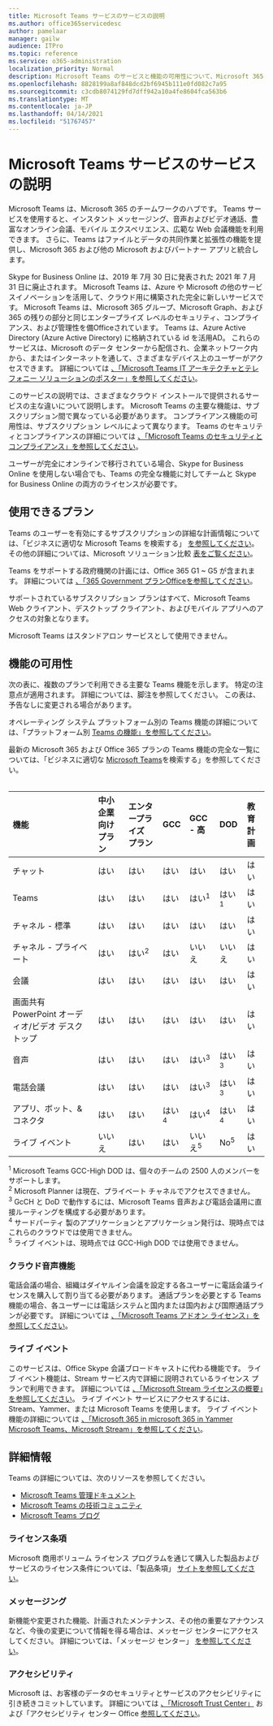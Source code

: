 ```yaml
---
title: Microsoft Teams サービスのサービスの説明
ms.author: office365servicedesc
author: pamelaar
manager: gailw
audience: ITPro
ms.topic: reference
ms.service: o365-administration
localization_priority: Normal
description: Microsoft Teams のサービスと機能の可用性について、Microsoft 365 プランおよび 365 プランOffice説明します。
ms.openlocfilehash: 8828199a8af848dcd2bf6945b111e0fd082c7a95
ms.sourcegitcommit: c3cdb8074129fd7dff942a10a4fe8604fca563b6
ms.translationtype: MT
ms.contentlocale: ja-JP
ms.lasthandoff: 04/14/2021
ms.locfileid: "51767457"
---
```

# <a name="microsoft-teams-service-description"></a>Microsoft Teams サービスのサービスの説明

Microsoft Teams は、Microsoft 365 のチームワークのハブです。 Teams サービスを使用すると、インスタント メッセージング、音声およびビデオ通話、豊富なオンライン会議、モバイル エクスペリエンス、広範な Web 会議機能を利用できます。 さらに、Teams はファイルとデータの共同作業と拡張性の機能を提供し、Microsoft 365 および他の Microsoft およびパートナー アプリと統合します。

Skype for Business Online は、2019 年 7[](https://techcommunity.microsoft.com/t5/Microsoft-Teams-Blog/Skype-for-Business-Online-to-Be-Retired-in-2021/ba-p/777833)月 30 日に発表された 2021 年 7 月 31 日に廃止されます。 Microsoft Teams は、Azure や Microsoft の他のサービスイノベーションを活用して、クラウド用に構築された完全に新しいサービスです。 Microsoft Teams は、Microsoft 365 グループ、Microsoft Graph、および 365 の残りの部分と同じエンタープライズ レベルのセキュリティ、コンプライアンス、および管理性を備Officeされています。 Teams は、Azure Active Directory (Azure Active Directory) に格納されている id を活用AD。 これらのサービスは、Microsoft のデータ センターから配信され、企業ネットワーク内から、またはインターネットを通して、さまざまなデバイス上のユーザーがアクセスできます。 詳細については [、「Microsoft Teams IT アーキテクチャとテレフォニー ソリューションのポスター」を参照してください](/microsoftteams/teams-architecture-solutions-posters)。

このサービスの説明では、さまざまなクラウド インストールで提供されるサービスの主な違いについて説明します。 Microsoft Teams の主要な機能は、サブスクリプション間で異なっている必要があります。 コンプライアンス機能の可用性は、サブスクリプション レベルによって異なります。 Teams のセキュリティとコンプライアンスの詳細については [、「Microsoft Teams のセキュリティとコンプライアンス」を参照してください](/microsoftteams/security-compliance-overview)。

ユーザーが完全にオンラインで移行されている場合、Skype for Business Online を使用しない場合でも、Teams の完全な機能に対してチームと Skype for Business Online の両方のライセンスが必要です。

## <a name="available-plans"></a>使用できるプラン

Teams のユーザーを有効にするサブスクリプションの詳細な計画情報については、「ビジネスに適切な Microsoft Teams を検索する」 [を参照してください](https://www.microsoft.com/microsoft-teams/compare-microsoft-teams-options)。 その他の詳細については、Microsoft ソリューション比較 [表をご覧ください](https://go.microsoft.com/fwlink/?linkid=2139145)。

Teams をサポートする政府機関の計画には、Office 365 G1 ~ G5 が含まれます。 詳細については [、「365 Government プランOfficeを参照してください](https://www.microsoft.com/microsoft-365/government/compare-office-365-government-plans)。

サポートされているサブスクリプション プランはすべて、Microsoft Teams Web クライアント、デスクトップ クライアント、およびモバイル アプリへのアクセスの対象となります。

Microsoft Teams はスタンドアロン サービスとして使用できません。

## <a name="feature-availability"></a>機能の可用性

次の表に、複数のプランで利用できる主要な Teams 機能を示します。 特定の注意点が適用されます。 詳細については、脚注を参照してください。 この表は、予告なしに変更される場合があります。

オペレーティング システム プラットフォーム別の Teams 機能の詳細については、「プラットフォーム別 [Teams の機能」を参照してください](https://aka.ms/teamsfeaturesbyplatform)。

最新の Microsoft 365 および Office 365 プランの Teams 機能の完全な一覧については、「ビジネスに適切な [Microsoft Teams](https://www.microsoft.com/microsoft-teams/compare-microsoft-teams-options)を検索する」を参照してください。<br><br>

| 機能 | 中小企業向けプラン | エンタープライズ プラン | GCC | GCC - 高 | DOD | 教育計画 |
|:-----|:-----|:-----|:-----|:-----|:-----|:-----|
|チャット  <br/> |はい  <br/> |はい  <br/> |はい  <br/> |はい  <br/> |はい  <br/> |はい  <br/> |
|Teams  <br/> |はい <br/> |はい <br/> |はい <br/> |はい<sup>1</sup>  <br/> |はい<sup>1</sup>  <br/> |はい  <br/> |
|チャネル - 標準  <br/> |はい  <br/> |はい  <br/> |はい  <br/> |はい  <br/> |はい  <br/> |はい  <br/> |
|チャネル - プライベート  <br/> |はい  <br/> |はい<sup>2</sup>  <br/> |はい <br/> |いいえ  <br/> |いいえ <br/> |はい  <br/> |
|会議  <br/> |はい  <br/> |はい  <br/> |はい  <br/> |はい  <br/> |はい  <br/> |はい  <br/> |
|画面共有 PowerPoint オーディオ/ビデオ デスクトップ <br/> |はい  <br/> |はい  <br/> |はい  <br/> |はい  <br/> |はい  <br/> |はい  <br/> |
|音声  <br/> |はい  <br/> |はい  <br/> |はい  <br/> |はい<sup>3</sup>  <br/> |はい<sup>3</sup>  <br/> |はい  <br/> |
|電話会議  <br/> |はい  <br/> |はい  <br/> |はい  <br/> |はい<sup>3</sup>  <br/> |はい<sup>3</sup>  <br/> |はい  <br/> |
|アプリ、ボット、& コネクタ  <br/> |はい  <br/> |はい  <br/> |はい<sup>4</sup>  <br/> |はい<sup>4</sup>  <br/> |はい<sup>4</sup>  <br/> |はい  <br/> |
|ライブ イベント  <br/> |いいえ  <br/> |はい  <br/> |はい  <br/> |いいえ<sup>5</sup>  <br/> |No<sup>5</sup>  <br/> |はい  <br/> |

<sup>1</sup> Microsoft Teams GCC-High DOD は、個々のチームの 2500 人のメンバーをサポートします。<br/>
<sup>2</sup> Microsoft Planner は現在、プライベート チャネルでアクセスできません。<br/>
<sup>3</sup> GcCH と DoD で動作するには、Microsoft Teams 音声および電話会議用に直接ルーティングを構成する必要があります。<br/>
<sup>4</sup> サードパーティ 製のアプリケーションとアプリケーション発行は、現時点ではこれらのクラウドでは使用できません。<br/>
<sup>5</sup> ライブ イベントは、現時点では GCC-High DOD では使用できません。<br/>

### <a name="cloud-voice-features"></a>クラウド音声機能

電話会議の場合、組織はダイヤルイン会議を設定する各ユーザーに電話会議ライセンスを購入して割り当てる必要があります。 通話プランを必要とする Teams 機能の場合、各ユーザーには電話システムと国内または国内および国際通話プランが必要です。 詳細については [、「Microsoft Teams アドオン ライセンス」を参照してください](/microsoftteams/teams-add-on-licensing/microsoft-teams-add-on-licensing)。

### <a name="live-events"></a>ライブ イベント

このサービスは、Office Skype 会議ブロードキャストに代わる機能です。 ライブ イベント機能は、Stream サービス内で詳細に説明されているライセンス プランで利用できます。 詳細については [、「Microsoft Stream ライセンスの概要」を参照してください](/stream/license-overview)。 ライブ イベント サービスにアクセスするには、Stream、Yammer、または Microsoft Teams を使用します。 ライブ イベント機能の詳細については [、「Microsoft 365 in microsoft 365 in Yammer Microsoft Teams、Microsoft Stream」を参照してください](/stream/live-event-m365)。

## <a name="learn-more"></a>詳細情報

Teams の詳細については、次のリソースを参照してください。
 
- [Microsoft Teams 管理ドキュメント](/MicrosoftTeams)
- [Microsoft Teams の技術コミュニティ](https://techcommunity.microsoft.com/t5/microsoft-teams/ct-p/MicrosoftTeams)
- [Microsoft Teams ブログ](https://aka.ms/TeamsBlog)

### <a name="licensing-terms"></a>ライセンス条項

Microsoft 商用ボリューム ライセンス プログラムを通じて購入した製品およびサービスのライセンス条件については、「製品条項」 [サイトを参照してください](https://www.microsoft.com/licensing/terms/)。 

### <a name="messaging"></a>メッセージング 

新機能や変更された機能、計画されたメンテナンス、その他の重要なアナウンスなど、今後の変更について情報を得る場合は、メッセージ センターにアクセスしてください。 詳細については、「メッセージ センター」 [を参照してください](/microsoft-365/admin/manage/message-center)。

### <a name="accessibility"></a>アクセシビリティ

Microsoft は、お客様のデータのセキュリティとサービスのアクセシビリティに引き続きコミットしています。 詳細については [、「Microsoft Trust Center」](https://www.microsoft.com/trust-center) および「アクセシビリティ センター Office [参照してください](https://support.office.com/article/ecab0fcf-d143-4fe8-a2ff-6cd596bddc6d)。
